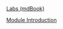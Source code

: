 [Labs (mdBook)](https://compeng0001.github.io/ELEE1149-Labs/)

[Module Introduction](./content/ModuleIntroduction/moduleIntroduction.html)

